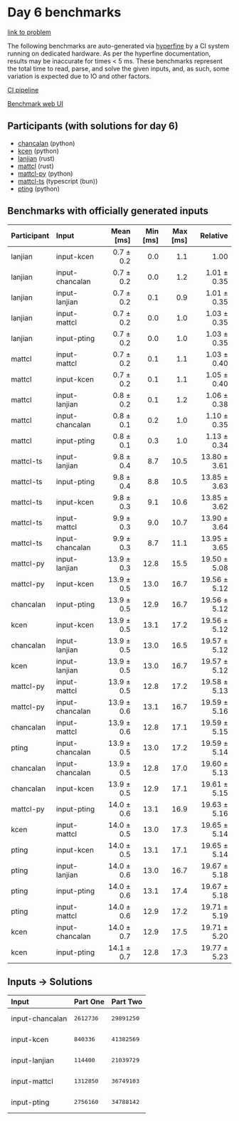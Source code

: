 # Day 6 benchmarks

[link to problem](https://adventofcode.com/2023/day/6)

The following benchmarks are auto-generated via
[hyperfine](https://github.com/sharkdp/hyperfine) by a CI system running on
dedicated hardware. As per the hyperfine documentation, results may be
inaccurate for times < 5 ms. These benchmarks represent the total time to read,
parse, and solve the given inputs, and, as such, some variation is expected due
to IO and other factors.

[CI pipeline](http://ci.papercode.net:8080/teams/main/pipelines/aoc2023)

[Benchmark web UI](https://aoc.ancalagon.black)


## Participants (with solutions for day 6)

- [chancalan](https://github.com/chancalan/aoc2023) (python)
- [kcen](https://github.com/kcen/aoc2023) (python)
- [lanjian](https://github.com/lanjian/aoc-2023) (rust)
- [mattcl](https://github.com/mattcl/aoc2023) (rust)
- [mattcl-py](https://github.com/mattcl/aoc2023-py) (python)
- [mattcl-ts](https://github.com/mattcl/aoc2023-js) (typescript (bun))
- [pting](https://github.com/pting/aoc2023) (python)


## Benchmarks with officially generated inputs

| Participant | Input | Mean [ms] | Min [ms] | Max [ms] | Relative |
|:---|:---|---:|---:|---:|---:|
| lanjian | input-kcen | 0.7 ± 0.2 | 0.0 | 1.1 | 1.00 |
| lanjian | input-chancalan | 0.7 ± 0.2 | 0.0 | 1.2 | 1.01 ± 0.35 |
| lanjian | input-lanjian | 0.7 ± 0.2 | 0.1 | 0.9 | 1.01 ± 0.35 |
| lanjian | input-mattcl | 0.7 ± 0.2 | 0.0 | 1.0 | 1.03 ± 0.35 |
| lanjian | input-pting | 0.7 ± 0.2 | 0.0 | 1.0 | 1.03 ± 0.35 |
| mattcl | input-mattcl | 0.7 ± 0.2 | 0.1 | 1.1 | 1.03 ± 0.40 |
| mattcl | input-kcen | 0.7 ± 0.2 | 0.1 | 1.1 | 1.05 ± 0.40 |
| mattcl | input-lanjian | 0.8 ± 0.2 | 0.1 | 1.2 | 1.06 ± 0.38 |
| mattcl | input-chancalan | 0.8 ± 0.1 | 0.2 | 1.0 | 1.10 ± 0.35 |
| mattcl | input-pting | 0.8 ± 0.1 | 0.3 | 1.0 | 1.13 ± 0.34 |
| mattcl-ts | input-lanjian | 9.8 ± 0.4 | 8.7 | 10.5 | 13.80 ± 3.61 |
| mattcl-ts | input-pting | 9.8 ± 0.4 | 8.8 | 10.5 | 13.85 ± 3.63 |
| mattcl-ts | input-kcen | 9.8 ± 0.3 | 9.1 | 10.6 | 13.85 ± 3.62 |
| mattcl-ts | input-mattcl | 9.9 ± 0.3 | 9.0 | 10.7 | 13.90 ± 3.64 |
| mattcl-ts | input-chancalan | 9.9 ± 0.3 | 8.7 | 11.1 | 13.95 ± 3.65 |
| mattcl-py | input-lanjian | 13.9 ± 0.3 | 12.8 | 15.5 | 19.50 ± 5.08 |
| mattcl-py | input-kcen | 13.9 ± 0.5 | 13.0 | 16.7 | 19.56 ± 5.12 |
| chancalan | input-pting | 13.9 ± 0.5 | 12.9 | 16.7 | 19.56 ± 5.12 |
| kcen | input-kcen | 13.9 ± 0.5 | 13.1 | 17.2 | 19.56 ± 5.12 |
| chancalan | input-lanjian | 13.9 ± 0.5 | 13.0 | 16.5 | 19.57 ± 5.12 |
| kcen | input-lanjian | 13.9 ± 0.5 | 13.0 | 16.7 | 19.57 ± 5.12 |
| mattcl-py | input-mattcl | 13.9 ± 0.5 | 12.8 | 17.2 | 19.58 ± 5.13 |
| mattcl-py | input-chancalan | 13.9 ± 0.6 | 13.1 | 16.7 | 19.59 ± 5.16 |
| chancalan | input-mattcl | 13.9 ± 0.6 | 12.8 | 17.1 | 19.59 ± 5.15 |
| pting | input-chancalan | 13.9 ± 0.5 | 13.0 | 17.2 | 19.59 ± 5.14 |
| chancalan | input-chancalan | 13.9 ± 0.5 | 12.8 | 17.0 | 19.60 ± 5.13 |
| chancalan | input-kcen | 13.9 ± 0.5 | 12.9 | 17.1 | 19.61 ± 5.15 |
| mattcl-py | input-pting | 14.0 ± 0.6 | 13.1 | 16.9 | 19.63 ± 5.16 |
| kcen | input-mattcl | 14.0 ± 0.5 | 13.0 | 17.3 | 19.65 ± 5.14 |
| pting | input-kcen | 14.0 ± 0.5 | 13.1 | 17.1 | 19.65 ± 5.14 |
| pting | input-lanjian | 14.0 ± 0.6 | 13.0 | 16.7 | 19.67 ± 5.18 |
| pting | input-pting | 14.0 ± 0.6 | 13.1 | 17.4 | 19.67 ± 5.18 |
| pting | input-mattcl | 14.0 ± 0.6 | 12.9 | 17.2 | 19.71 ± 5.19 |
| kcen | input-chancalan | 14.0 ± 0.7 | 12.9 | 17.5 | 19.71 ± 5.20 |
| kcen | input-pting | 14.1 ± 0.7 | 12.8 | 17.3 | 19.77 ± 5.23 |


## Inputs -> Solutions

| Input | Part One | Part Two |
|:---|:---|:---|
|input-chancalan|<pre>2612736</pre>|<pre>29891250</pre>|
|input-kcen|<pre>840336</pre>|<pre>41382569</pre>|
|input-lanjian|<pre>114400</pre>|<pre>21039729</pre>|
|input-mattcl|<pre>1312850</pre>|<pre>36749103</pre>|
|input-pting|<pre>2756160</pre>|<pre>34788142</pre>|
